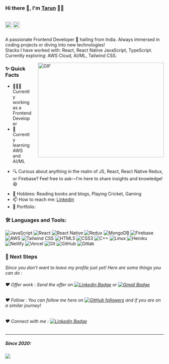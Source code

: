 ### Hi there 👋, I'm [Tarun](https://github.com/tarun-8273) 👨‍💻

<br/>

<a href="https://www.linkedin.com/in/tarun-goyal-137899194/">
  <img align="left" alt="Tarun's Linkedin" width="22px" src="https://cdn.jsdelivr.net/npm/simple-icons@3/icons/linkedin.svg" />
</a>


<a href="mailto:goyalt400@gmail.com">
  <img align="left" alt="Tarun's Email" width="22px" src="https://cdn.jsdelivr.net/npm/simple-icons@3/icons/gmail.svg" />
</a>


<br />

<br/>

<p>
A passionate Frontend Developer 🚀 hailing from India. 
Always immersed in coding projects or diving into new technologies!
<br/>
Stacks I have worked with: React, React Native JavaScript, TypeScript.
<br/>  
Currently exploring: AWS Cloud, AI/ML, Tailwind CSS.
<br/>
</p>

  <img align="right" alt="GIF" src="https://i.imgur.com/ZRJAQRB.gif" width="400" height="300" style="margin-left: 20px;"/>

  
### ✨ Quick Facts

- 👨🏽‍💻 Currently working as a Frontend Developer
- 🌱 Currently learning AWS and AI/ML
<!--- 🤔 I’m looking for help for my future as a Data Scientist-->
- 🔍 Curious about anything in the realm of JS, React, React Native Redux, or Firebase? Feel free to ask—I'm here to share insights and knowledge! 😄
<!--- 🌙 Fun-Fact: My coding sessions often extend until the wee hours of the morning! 🌃 -->
- 🎿 Hobbies: Reading books and blogs, Playing Cricket, Gaming
- 📫 How to reach me: [Linkedin](https://www.linkedin.com/in/tarun-goyal-137899194/)
- 📝 Portfolio: 

### 🛠️ Languages and Tools:

![JavaScript](https://img.shields.io/badge/-JavaScript-black?style=flat-square&logo=javascript)
![React](https://img.shields.io/badge/-React-black?style=flat-square&logo=react)
![React Native](https://img.shields.io/badge/-React_Native-black?style=flat-square&logo=react)
![Redux](https://img.shields.io/badge/-Redux-black?style=flat-square&logo=Redux)
![MongoDB](https://img.shields.io/badge/-MongoDB-black?style=flat-square&logo=mongodb)
![Firebase](https://img.shields.io/badge/-Firebase-black?style=flat-square&logo=Firebase)
![AWS](https://img.shields.io/badge/-AWS-black?style=flat-square&logo=Amazon-AWS)
![Tailwind CSS](https://img.shields.io/badge/-Tailwind_CSS-black?style=flat-square&logo=tailwind-css)
![HTML5](https://img.shields.io/badge/-HTML5-black?style=flat-square&logo=html5&logoColor=white)
![CSS3](https://img.shields.io/badge/-CSS3-black?style=flat-square&logo=css3)
![C++](https://img.shields.io/badge/-C++-black?style=flat-square&logo=c)
![Linux](https://img.shields.io/badge/-Linux-black?style=flat-square&logo=linux)
![Heroku](https://img.shields.io/badge/-Heroku-black?style=flat-square&logo=heroku)
![Netlify](https://img.shields.io/badge/-Netlify-black?style=flat-square&logo=netlify)
![Vercel](https://img.shields.io/badge/-Vercel-black?style=flat-square&logo=vercel)
![Git](https://img.shields.io/badge/-Git-black?style=flat-square&logo=git)
![GitHub](https://img.shields.io/badge/-GitHub-black?style=flat-square&logo=github)
![Gitlab](https://img.shields.io/badge/-Gitlab-black?style=flat-square&logo=gitlab)


### 👣 Next Steps

_Since you don't want to leave my profile just yet! Here are some things you can do :_

###### ❤️ Offer work : Send the offer on [![Linkedin Badge](https://img.shields.io/badge/-Tarun_Goyal-blue?style=flat-square&logo=Linkedin&logoColor=white&linkhttps://www.linkedin.com/in/tarun-goyal-137899194/)](https://www.linkedin.com/in/tarun-goyal-137899194/) or [![Gmail Badge](https://img.shields.io/badge/-goyalt400@gmail.com-c14438?style=flat-square&logo=Gmail&logoColor=white&link=mailto:goyalt400@gmail.com)](mailto:goyalt400@gmail.com)

###### ❤️ Follow : You can follow me here on [![GitHub followers](https://img.shields.io/github/followers/tarun-8273?label=Follow&style=social)](https://github.com/tarun-8273?tab=follow) and if you are on a similar journey!

###### ❤️ Connect with me : [![Linkedin Badge](https://img.shields.io/badge/-Tarun_Goyal-blue?style=flat-square&logo=Linkedin&logoColor=white&link=https://www.linkedin.com/in/tarun-goyal-137899194/)](https://www.linkedin.com/in/tarun-goyal-137899194/)



----------------------------------------------------------

##### Since 2020:
<img src="https://komarev.com/ghpvc/?username=tarun-8273&color=blueviolet&style=flat">
